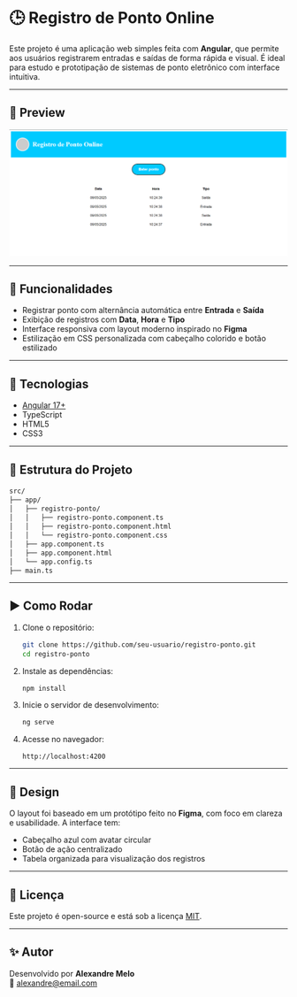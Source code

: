 # 🕒 Registro de Ponto Online

Este projeto é uma aplicação web simples feita com **Angular**, que permite aos usuários registrarem entradas e saídas de forma rápida e visual. É ideal para estudo e prototipação de sistemas de ponto eletrônico com interface intuitiva.

---

## 📸 Preview

![Preview](./screenshot.png)

---

## 🔧 Funcionalidades

- Registrar ponto com alternância automática entre **Entrada** e **Saída**
- Exibição de registros com **Data**, **Hora** e **Tipo**
- Interface responsiva com layout moderno inspirado no **Figma**
- Estilização em CSS personalizada com cabeçalho colorido e botão estilizado

---

## 🚀 Tecnologias

- [Angular 17+](https://angular.io/)
- TypeScript
- HTML5
- CSS3

---

## 📁 Estrutura do Projeto

```
src/
├── app/
│   ├── registro-ponto/
│   │   ├── registro-ponto.component.ts
│   │   ├── registro-ponto.component.html
│   │   └── registro-ponto.component.css
│   ├── app.component.ts
│   ├── app.component.html
│   └── app.config.ts
├── main.ts
```

---

## ▶️ Como Rodar

1. Clone o repositório:
   ```bash
   git clone https://github.com/seu-usuario/registro-ponto.git
   cd registro-ponto
   ```

2. Instale as dependências:
   ```bash
   npm install
   ```

3. Inicie o servidor de desenvolvimento:
   ```bash
   ng serve
   ```

4. Acesse no navegador:
   ```
   http://localhost:4200
   ```

---

## 🎨 Design

O layout foi baseado em um protótipo feito no **Figma**, com foco em clareza e usabilidade. A interface tem:

- Cabeçalho azul com avatar circular
- Botão de ação centralizado
- Tabela organizada para visualização dos registros

---

## 📄 Licença

Este projeto é open-source e está sob a licença [MIT](LICENSE).

---

## ✨ Autor

Desenvolvido por **Alexandre Melo**  
📧 alexandre@email.com